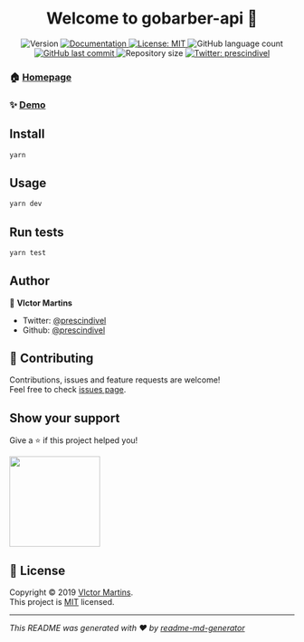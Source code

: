 <h1 align="center">Welcome to gobarber-api 👋</h1>
<p align="center">
  <img alt="Version" src="https://img.shields.io/badge/version-1.0.0-blue.svg?cacheSeconds=2592000" />
  <a href="https://github.com/prescindivel/gobarber/wiki" target="_blank">
    <img alt="Documentation" src="https://img.shields.io/badge/documentation-yes-brightgreen.svg" />
  </a>
  <a href="https://github.com/kefranabg/readme-md-generator/blob/master/LICENSE" target="_blank">
    <img alt="License: MIT" src="https://img.shields.io/badge/License-MIT-yellow.svg" />
  </a>
  <img alt="GitHub language count" src="https://img.shields.io/github/languages/count/prescindivel/gobarber.svg">
  <a href="https://github.com/prescindivel/gobarber/commits/master">
    <img alt="GitHub last commit" src="https://img.shields.io/github/last-commit/prescindivel/gobarber.svg">
  </a>
  <img alt="Repository size" src="https://img.shields.io/github/repo-size/prescindivel/gobarber.svg">
  <a href="https://twitter.com/prescindivel" target="_blank">
    <img alt="Twitter: prescindivel" src="https://img.shields.io/twitter/follow/prescindivel.svg?style=social" />
  </a>
</p>

### 🏠 [Homepage](https://github.com/prescindivel/gobarber/api)

### ✨ [Demo](https://github.com/prescindivel/gobarber/api)

## Install

```sh
yarn
```

## Usage

```sh
yarn dev
```

## Run tests

```sh
yarn test
```

## Author

👤 **VIctor Martins**

* Twitter: [@prescindivel](https://twitter.com/prescindivel)
* Github: [@prescindivel](https://github.com/prescindivel)

## 🤝 Contributing

Contributions, issues and feature requests are welcome!<br />Feel free to check [issues page](https://github.com/prescindivel/gobarber/issues).

## Show your support

Give a ⭐️ if this project helped you!

<a href="https://www.patreon.com/prescindivel">
  <img src="https://c5.patreon.com/external/logo/become_a_patron_button@2x.png" width="160">
</a>

## 📝 License

Copyright © 2019 [VIctor Martins](https://github.com/prescindivel).<br />
This project is [MIT](https://github.com/kefranabg/readme-md-generator/blob/master/LICENSE) licensed.

***
_This README was generated with ❤️ by [readme-md-generator](https://github.com/kefranabg/readme-md-generator)_

